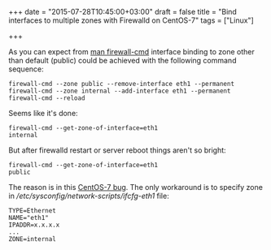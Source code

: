 +++
date = "2015-07-28T10:45:00+03:00"
draft = false
title = "Bind interfaces to multiple zones with Firewalld on CentOS-7"
tags = ["Linux"]

+++

As you can expect from [man firewall-cmd](http://linuxmanpages.net/manpages/fedora20/man1/firewall-cmd.1.html) interface binding to zone other than default (public) could be achieved with the following command sequence:

```
firewall-cmd --zone public --remove-interface eth1 --permanent
firewall-cmd --zone internal --add-interface eth1 --permanent
firewall-cmd --reload
```

Seems like it's done:

```
firewall-cmd --get-zone-of-interface=eth1
internal
```

But after firewalld restart or server reboot things aren't so bright:
 
```
firewall-cmd --get-zone-of-interface=eth1
public
```

The reason is in this [CentOS-7 bug](https://bugs.centos.org/view.php?id=7526). The only workaround is to specify zone in _/etc/sysconfig/network-scripts/ifcfg-eth1_ file:

```
TYPE=Ethernet
NAME="eth1"
IPADDR=x.x.x.x
...
ZONE=internal
```
